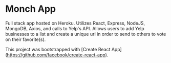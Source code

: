 # Monch App

Full stack app hosted on Heroku. Utilizes React, Express, NodeJS, MongoDB, Axios, and calls to Yelp's API. Allows users to add Yelp businesses to a list and create a unique url in order to send to others to vote on their favorite(s).

This project was bootstrapped with [Create React App] (https://github.com/facebook/create-react-app).
